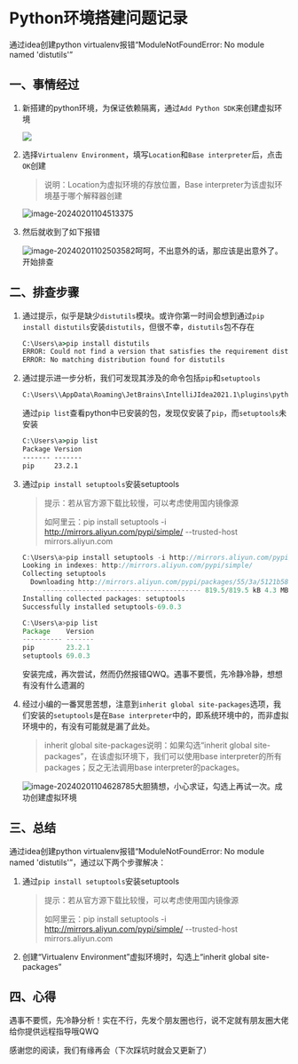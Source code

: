 # Python环境搭建问题记录

通过idea创建python virtualenv报错“ModuleNotFoundError: No module named 'distutils'”

## 一、事情经过

1. 新搭建的python环境，为保证依赖隔离，通过`Add Python SDK`来创建虚拟环境

   ![](D:\user\person\notes\编程学习\python\assets\image-20240201104941318.png)

2. 选择`Virtualenv Environment`，填写`Location`和`Base interpreter`后，点击`OK`创建

   > 说明：Location为虚拟环境的存放位置，Base interpreter为该虚拟环境基于哪个解释器创建

   ![image-20240201104513375](D:\user\person\notes\编程学习\python\assets\image-20240201104513375.png)

3. 然后就收到了如下报错

   ![image-20240201102503582](D:\user\person\notes\编程学习\python\assets\image-20240201102503582.png)呵呵，不出意外的话，那应该是出意外了。开始排查

## 二、排查步骤

1. 通过提示，似乎是缺少`distutils`模块。或许你第一时间会想到通过`pip install distutils`安装`distutils`，但很不幸，`distutils`包不存在

   ```cmd
   C:\Users\a>pip install distutils
   ERROR: Could not find a version that satisfies the requirement distutils (from versions: none)
   ERROR: No matching distribution found for distutils
   ```

2. 通过提示进一步分析，我们可发现其涉及的命令包括`pip`和`setuptools`

   ```cmd
   C:\Users\\AppData\Roaming\JetBrains\IntelliJIdea2021.1\plugins\python\helpers\pip-20.1.1-py2.py3-none-any.whl\pip install --no-index C:\Users\a\AppData\Roaming\JetBrains\IntelliJIdea2021.1\plugins\python\helpers\setuptools-44.1.1-py2.py3-none-any.whl
   ```

   通过`pip list`查看python中已安装的包，发现仅安装了`pip`，而`setuptools`未安装

   ```cmd
   C:\Users\a>pip list
   Package Version
   ------- -------
   pip     23.2.1
   ```

3. 通过`pip install setuptools`安装setuptools

   > 提示：若从官方源下载比较慢，可以考虑使用国内镜像源
   >
   > 如阿里云：pip install setuptools -i http://mirrors.aliyun.com/pypi/simple/ --trusted-host mirrors.aliyun.com

   ```java
   C:\Users\a>pip install setuptools -i http://mirrors.aliyun.com/pypi/simple/ --trusted-host mirrors.aliyun.com
   Looking in indexes: http://mirrors.aliyun.com/pypi/simple/
   Collecting setuptools
     Downloading http://mirrors.aliyun.com/pypi/packages/55/3a/5121b58b578a598b269537e09a316ad2a94fdd561a2c6eb75cd68578cc6b/setuptools-69.0.3-py3-none-any.whl (819 kB)
        ---------------------------------------- 819.5/819.5 kB 4.3 MB/s eta 0:00:00
   Installing collected packages: setuptools
   Successfully installed setuptools-69.0.3
   
   C:\Users\a>pip list
   Package    Version
   ---------- -------
   pip        23.2.1
   setuptools 69.0.3
   ```

   安装完成，再次尝试，然而仍然报错QWQ。遇事不要慌，先冷静冷静，想想有没有什么遗漏的

4. 经过小编的一番冥思苦想，注意到`inherit global site-packages`选项，我们安装的`setuptools`是在`Base interpreter`中的，即系统环境中的，而非虚拟环境中的，有没有可能就是漏了此处。

   > inherit global site-packages说明：如果勾选“inherit global site-packages”，在该虚拟环境下，我们可以使用base interpreter的所有packages；反之无法调用base interpreter的packages。

   ![image-20240201104628785](D:\user\person\notes\编程学习\python\assets\image-20240201104628785.png)大胆猜想，小心求证，勾选上再试一次。成功创建虚拟环境

## 三、总结

通过idea创建python virtualenv报错“ModuleNotFoundError: No module named 'distutils'”，通过以下两个步骤解决：

1. 通过`pip install setuptools`安装setuptools

   > 提示：若从官方源下载比较慢，可以考虑使用国内镜像源
   >
   > 如阿里云：pip install setuptools -i http://mirrors.aliyun.com/pypi/simple/ --trusted-host mirrors.aliyun.com

2. 创建“Virtualenv Environment”虚拟环境时，勾选上“inherit global site-packages”

## 四、心得

遇事不要慌，先冷静分析！实在不行，先发个朋友圈也行，说不定就有朋友圈大佬给你提供远程指导哦QWQ

感谢您的阅读，我们有缘再会（下次踩坑时就会又更新了）